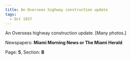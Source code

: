```yaml
---  
title: An Overseas highway construction update  
tags:  
  - Oct 1937  
---  
```

  
An Overseas highway construction update. [Many photos.]  
  
Newspapers: **Miami Morning News or The Miami Herald**  
  
Page: **5**, Section: **B** 
